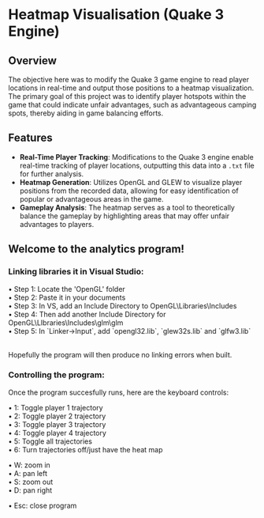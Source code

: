# Heatmap Visualisation (Quake 3 Engine)

## Overview

The objective here was to modify the Quake 3 game engine to read player locations in real-time and output those positions to a heatmap visualization. 
The primary goal of this project was to identify player hotspots within the game that could indicate unfair advantages, such as advantageous camping spots, thereby aiding in game balancing efforts.

## Features

- **Real-Time Player Tracking**: Modifications to the Quake 3 engine enable real-time tracking of player locations, outputting this data into a `.txt` file for further analysis.
- **Heatmap Generation**: Utilizes OpenGL and GLEW to visualize player positions from the recorded data, allowing for easy identification of popular or advantageous areas in the game.
- **Gameplay Analysis**: The heatmap serves as a tool to theoretically balance the gameplay by highlighting areas that may offer unfair advantages to players.


## Welcome to the analytics program! 

<h3>Linking libraries it in Visual Studio:</h3>
• Step 1: Locate the 'OpenGL' folder<br>
• Step 2: Paste it in your documents<br>
• Step 3: In VS, add an Include Directory to OpenGL\Libraries\Includes<br>
• Step 4: Then add another Include Directory for OpenGL\LIbraries\Includes\glm\glm<br>
• Step 5: In `Linker->Input`, add `opengl32.lib`, `glew32s.lib` and `glfw3.lib`<br><br>

Hopefully the program will then produce no linking errors when built. 

<h3>Controlling the program: </h3>
Once the program succesfully runs, here are the keyboard controls: 

• 1: Toggle player 1 trajectory<br>
• 2: Toggle player 2 trajectory<br>
• 3: Toggle player 3 trajectory<br>
• 4: Toggle player 4 trajectory<br>
• 5: Toggle all trajectories<br>
• 6: Turn trajectories off/just have the heat map<br>

• W: zoom in<br>
• A: pan left<br>
• S: zoom out<br>
• D: pan right<br>

• Esc: close program
